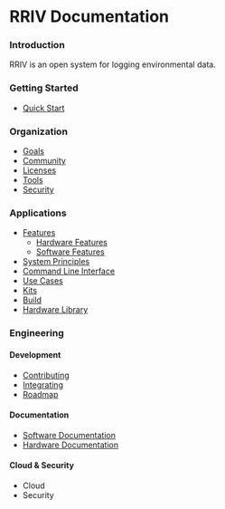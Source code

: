 # RRIV Documentation

### Introduction

RRIV is an open system for logging environmental data.

### Getting Started

* [Quick Start](quick_start.md)

### Organization

* [Goals](goals/)
* [Community](community/)
* [Licenses](licenses/)
* [Tools](organization/tools.md)
* [Security](organization/org-security.md)

### Applications

* [Features](features/)
  * [Hardware Features](features/hardware.md)
  * [Software Features](features/software.md)
* [System Principles](principles/)
* [Command Line Interface](cli/)
* [Use Cases](uses-cases/)
* [Kits](kits/)
* [Build](build/)
* [Hardware Library](hardware-library/)

### Engineering

#### Development

* [Contributing](contributing/)
* [Integrating](integrating/)
* [Roadmap](roadmap/)

#### Documentation

* [Software Documentation](software/)
* [Hardware Documentation](hardware/)



#### Cloud & Security

* Cloud
* Security
